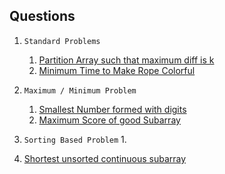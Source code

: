 ## Questions 

1. `Standard Problems`

    1. [Partition Array such that maximum diff is k](https://tinyl.io/A0BH)
    2. [Minimum Time to Make Rope Colorful](https://tinyl.io/A0BG)

2. `Maximum / Minimum Problem`

    1. [Smallest Number formed with digits](https://tinyl.io/APB5)
    2. [Maximum Score of good Subarray](https://leetcode.com/problems/maximum-score-of-a-good-subarray/)

3. `Sorting Based Problem`
    1. 

  1. [Shortest unsorted continuous subarray](https://leetcode.com/problems/shortest-unsorted-continuous-subarray/description/)
